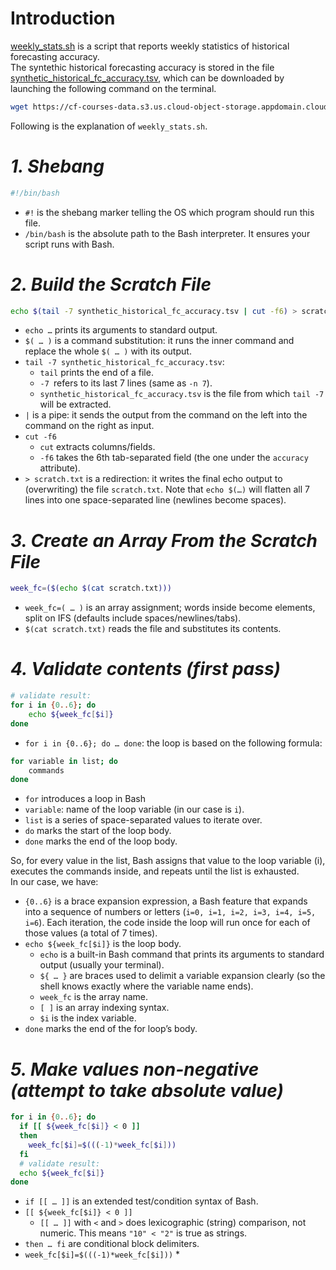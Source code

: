# Introduction

[weekly_stats.sh](https://github.com/MatteoMel1985/Hands-on-Introduction-to-Linux-Commands-and-Shell-Scripting_IBM-Data-Engineering/blob/main/ETL%20Daily%20Weather%20Forecast/weekly_stats.sh) is a script that reports weekly statistics of historical forecasting accuracy.  
The syntethic historical forecasting accuracy is stored in the file [synthetic_historical_fc_accuracy.tsv](https://github.com/MatteoMel1985/Hands-on-Introduction-to-Linux-Commands-and-Shell-Scripting_IBM-Data-Engineering/blob/main/ETL%20Daily%20Weather%20Forecast/synthetic_historical_fc_accuracy.tsv), which can be downloaded by launching the following command on the terminal.  

```bash
wget https://cf-courses-data.s3.us.cloud-object-storage.appdomain.cloud/IBMSkillsNetwork-LX0117EN-Coursera/labs/synthetic_historical_fc_accuracy.tsv
```

Following is the explanation of `weekly_stats.sh`.  

# ***1. Shebang***  

```bash
#!/bin/bash
```  

* `#!` is the shebang marker telling the OS which program should run this file.
* `/bin/bash` is the absolute path to the Bash interpreter. It ensures your script runs with Bash.

# ***2. Build the Scratch File***  

```bash
echo $(tail -7 synthetic_historical_fc_accuracy.tsv | cut -f6) > scratch.txt
```

* `echo …` prints its arguments to standard output.
* `$( … )` is a command substitution: it runs the inner command and replace the whole `$( … )` with its output.
* `tail -7 synthetic_historical_fc_accuracy.tsv`:
    * `tail` prints the end of a file.
    * `-7 `refers to its last 7 lines (same as `-n 7`).
    * `synthetic_historical_fc_accuracy.tsv` is the file from which `tail -7` will be extracted.
* `|` is a pipe: it sends the output from the command on the left into the command on the right as input.
* `cut -f6`
    * `cut` extracts columns/fields.
    * `-f6` takes the 6th tab-separated field (the one under the `accuracy` attribute).
* `> scratch.txt` is a redirection: it writes the final echo output to (overwriting) the file `scratch.txt`. Note that `echo $(…)` will flatten all 7 lines into one space-separated line (newlines become spaces).

# ***3. Create an Array From the Scratch File***  

```bash
week_fc=($(echo $(cat scratch.txt)))
```

* `week_fc=( … )` is an array assignment; words inside become elements, split on IFS (defaults include spaces/newlines/tabs).
* `$(cat scratch.txt)` reads the file and substitutes its contents.


# ***4. Validate contents (first pass)***  

```bash
# validate result:
for i in {0..6}; do
    echo ${week_fc[$i]}
done
```

* `for i in {0..6}; do … done`: the loop is based on the following formula:

```bash
for variable in list; do
    commands
done
```

* `for` introduces a loop in Bash
* `variable`: name of the loop variable (in our case is `i`).
* `list` is a series of space-separated values to iterate over.
* `do` marks the start of the loop body.
* `done` marks the end of the loop body.

So, for every value in the list, Bash assigns that value to the loop variable (i), executes the commands inside, and repeats until the list is exhausted.  
In our case, we have:  

* `{0..6}` is a brace expansion expression, a Bash feature that expands into a sequence of numbers or letters (`i=0, i=1, i=2, i=3, i=4, i=5, i=6`). Each iteration, the code inside the loop will run once for each of those values (a total of 7 times).
* `echo ${week_fc[$i]}` is the loop body.
    * `echo` is a built-in Bash command that prints its arguments to standard output (usually your terminal).
    * `${ … }` are braces used to delimit a variable expansion clearly (so the shell knows exactly where the variable name ends).
    * `week_fc` is the array name.
    * `[ ]` is an array indexing syntax.
    * `$i` is the index variable.
* `done` marks the end of the for loop’s body.

# ***5. Make values non-negative (attempt to take absolute value)***  

```bash
for i in {0..6}; do
  if [[ ${week_fc[$i]} < 0 ]]
  then
    week_fc[$i]=$(((-1)*week_fc[$i]))
  fi
  # validate result:
  echo ${week_fc[$i]}
done
```

* `if [[ … ]]` is an extended test/condition syntax of Bash.
* `[[ ${week_fc[$i]} < 0 ]]`
    * `[[ … ]]` with `<` and `>` does lexicographic (string) comparison, not numeric. This means `"10" < "2"` is true as strings.
* `then … fi` are conditional block delimiters.
* `week_fc[$i]=$(((-1)*week_fc[$i]))`
    *
